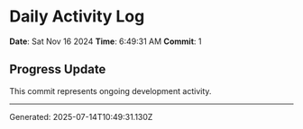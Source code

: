 # Daily Activity Log

**Date**: Sat Nov 16 2024
**Time**: 6:49:31 AM
**Commit**: 1

## Progress Update

This commit represents ongoing development activity.

---
Generated: 2025-07-14T10:49:31.130Z

